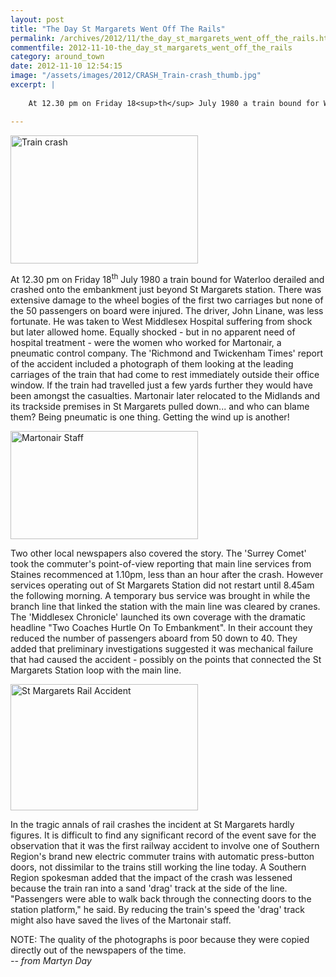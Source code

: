 ```yaml
---
layout: post
title: "The Day St Margarets Went Off The Rails"
permalink: /archives/2012/11/the_day_st_margarets_went_off_the_rails.html
commentfile: 2012-11-10-the_day_st_margarets_went_off_the_rails
category: around_town
date: 2012-11-10 12:54:15
image: "/assets/images/2012/CRASH_Train-crash_thumb.jpg"
excerpt: |
    
    At 12.30 pm on Friday 18<sup>th</sup> July 1980 a train bound for Waterloo derailed and crashed onto the embankment just beyond St Margarets station. There was extensive damage to the wheel bogies of the first two carriages but none of the 50 passengers on board were injured. The driver, John Linane, was less fortunate. He was taken to West Middlesex Hospital suffering from shock but later allowed home.  Equally shocked - but in no apparent need of hospital treatment - were the women who worked for Martonair, a pneumatic control company. The 'Richmond and Twickenham Times' report of the accident included a photograph of them looking at the leading carriages of the train that had come to rest immediately outside their office window.  If the train had travelled just a few yards further they would have been amongst the casualties. Martonair later relocated to the Midlands and its trackside premises in St Margarets pulled down... and who can blame them? Being pneumatic is one thing. Getting the wind up is another!

---
```


<a href="/assets/images/2012/CRASH_Train-crash.jpg" title="See larger version of - Train crash"><img src="/assets/images/2012/CRASH_Train-crash_thumb.jpg" width="300" height="205" alt="Train crash" class="photo center" /></a>

At 12.30 pm on Friday 18<sup>th</sup> July 1980 a train bound for Waterloo derailed and crashed onto the embankment just beyond St Margarets station. There was extensive damage to the wheel bogies of the first two carriages but none of the 50 passengers on board were injured. The driver, John Linane, was less fortunate. He was taken to West Middlesex Hospital suffering from shock but later allowed home. Equally shocked - but in no apparent need of hospital treatment - were the women who worked for Martonair, a pneumatic control company. The 'Richmond and Twickenham Times' report of the accident included a photograph of them looking at the leading carriages of the train that had come to rest immediately outside their office window. If the train had travelled just a few yards further they would have been amongst the casualties. Martonair later relocated to the Midlands and its trackside premises in St Margarets pulled down... and who can blame them? Being pneumatic is one thing. Getting the wind up is another!

<a href="/assets/images/2012/CRASH_Martonair-Staff.jpg" title="See larger version of -  Martonair Staff"><img src="/assets/images/2012/CRASH_Martonair-Staff_thumb.jpg" width="300" height="173" alt=" Martonair Staff" class="photo center" /></a>

Two other local newspapers also covered the story. The 'Surrey Comet' took the commuter's point-of-view reporting that main line services from Staines recommenced at 1.10pm, less than an hour after the crash. However services operating out of St Margarets Station did not restart until 8.45am the following morning. A temporary bus service was brought in while the branch line that linked the station with the main line was cleared by cranes. The 'Middlesex Chronicle' launched its own coverage with the dramatic headline "Two Coaches Hurtle On To Embankment". In their account they reduced the number of passengers aboard from 50 down to 40. They added that preliminary investigations suggested it was mechanical failure that had caused the accident - possibly on the points that connected the St Margarets Station loop with the main line.

<a href="/assets/images/2012/CRASH_St-Margarets-Rail-Accident.jpg" title="See larger version of - St Margarets Rail Accident"><img src="/assets/images/2012/CRASH_St-Margarets-Rail-Accident_thumb.jpg" width="300" height="202" alt="St Margarets Rail Accident" class="photo center" /></a>

In the tragic annals of rail crashes the incident at St Margarets hardly figures. It is difficult to find any significant record of the event save for the observation that it was the first railway accident to involve one of Southern Region's brand new electric commuter trains with automatic press-button doors, not dissimilar to the trains still working the line today. A Southern Region spokesman added that the impact of the crash was lessened because the train ran into a sand 'drag' track at the side of the line. "Passengers were able to walk back through the connecting doors to the station platform," he said. By reducing the train's speed the 'drag' track might also have saved the lives of the Martonair staff.

<div markdown="1" class="box">
NOTE: The quality of the photographs is poor because they were copied directly out of the newspapers of the time.

</div>
<cite>-- from Martyn Day</cite>
